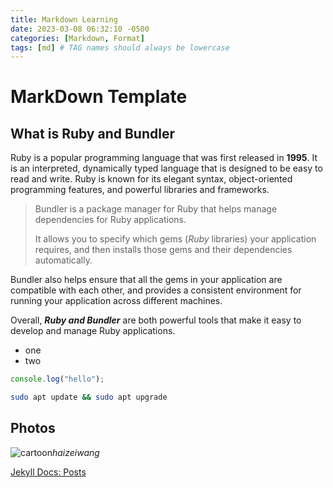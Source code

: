 ```yaml
---
title: Markdown Learning
date: 2023-03-08 06:32:10 -0500
categories: [Markdown, Format]
tags: [md] # TAG names should always be lowercase
---
```


# MarkDown Template

## What is Ruby and Bundler

Ruby is a popular programming language that was first released in **1995**. It is an interpreted, dynamically typed language that is designed to be easy to read and write. Ruby is known for its elegant syntax, object-oriented programming features, and powerful libraries and frameworks.

> Bundler is a package manager for Ruby that helps manage dependencies for Ruby applications.
>
> It allows you to specify which gems (_Ruby_ libraries) your application requires, and then installs those gems and their dependencies automatically.

Bundler also helps ensure that all the gems in your application are compatible with each other, and provides a consistent environment for running your application across different machines.

Overall, **_Ruby and Bundler_** are both powerful tools that make it easy to develop and manage Ruby applications.

- one
- two

```javascript
console.log("hello");
```

```bash
sudo apt update && sudo apt upgrade
```

## Photos

![cartoon](https://globalimg.sucai999.com/preimg/123D82/700/123D82/201/fba7691e9f59ffb735c0da11dbebd062.jpg)_haizeiwang_

[Jekyll Docs: Posts](https://jekyllrb.com/docs/posts/)
